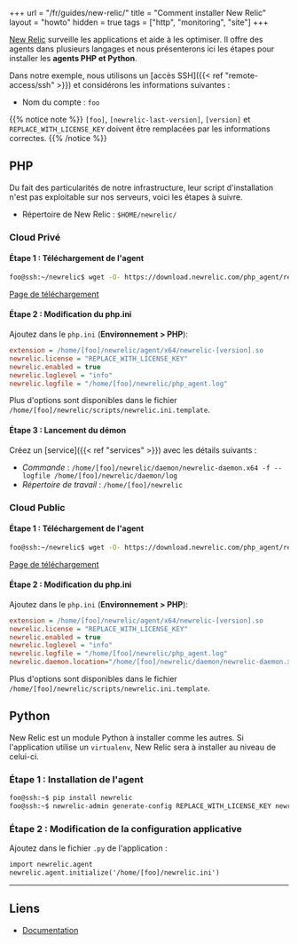+++
url = "/fr/guides/new-relic/"
title = "Comment installer New Relic"
layout = "howto"
hidden = true
tags = ["http", "monitoring", "site"]
+++

[New Relic](https://newrelic.com/products/application-monitoring) surveille les applications et aide à les optimiser. Il offre des agents dans plusieurs langages et nous présenterons ici les étapes pour installer les **agents PHP et Python**.

Dans notre exemple, nous utilisons un [accès SSH]({{< ref "remote-access/ssh" >}}) et considérons les informations suivantes :

- Nom du compte : `foo`

{{% notice note %}}
`[foo]`, `[newrelic-last-version]`, `[version]` et `REPLACE_WITH_LICENSE_KEY` doivent être remplacées par les informations correctes.
{{% /notice %}}

## PHP

Du fait des particularités de notre infrastructure, leur script d'installation n'est pas exploitable sur nos serveurs, voici les étapes à suivre.

- Répertoire de New Relic : `$HOME/newrelic/`

### Cloud Privé

#### Étape 1 : Téléchargement de l'agent

```sh
foo@ssh:~/newrelic$ wget -O- https://download.newrelic.com/php_agent/release/[newrelic-last-version]-linux.tar.gz | tar -xz --strip-components=1
```

[Page de téléchargement](https://download.newrelic.com/php_agent/release/)

#### Étape 2 : Modification du php.ini

Ajoutez dans le `php.ini` (**Environnement > PHP**):

```ini
extension = /home/[foo]/newrelic/agent/x64/newrelic-[version].so
newrelic.license = "REPLACE_WITH_LICENSE_KEY"
newrelic.enabled = true
newrelic.loglevel = "info"
newrelic.logfile = "/home/[foo]/newrelic/php_agent.log"
```

Plus d'options sont disponibles dans le fichier `/home/[foo]/newrelic/scripts/newrelic.ini.template`.

#### Étape 3 : Lancement du démon

Créez un [service]({{< ref "services" >}}) avec les détails suivants :

- *Commande* : `/home/[foo]/newrelic/daemon/newrelic-daemon.x64 -f --logfile /home/[foo]/newrelic/daemon/log`
- *Répertoire de travail* : `/home/[foo]/newrelic`

### Cloud Public

#### Étape 1 : Téléchargement de l'agent

```sh
foo@ssh:~/newrelic$ wget -O- https://download.newrelic.com/php_agent/release/[newrelic-last-version]-linux.tar.gz | tar -xz --strip-components=1
```

[Page de téléchargement](https://download.newrelic.com/php_agent/release/)

#### Étape 2 : Modification du php.ini

Ajoutez dans le `php.ini` (**Environnement > PHP**):

```ini
extension = /home/[foo]/newrelic/agent/x64/newrelic-[version].so
newrelic.license = "REPLACE_WITH_LICENSE_KEY"
newrelic.enabled = true
newrelic.loglevel = "info"
newrelic.logfile = "/home/[foo]/newrelic/php_agent.log"
newrelic.daemon.location="/home/[foo]/newrelic/daemon/newrelic-daemon.x64"
```

Plus d'options sont disponibles dans le fichier `/home/[foo]/newrelic/scripts/newrelic.ini.template`.

## Python

New Relic est un module Python à installer comme les autres. Si l'application utilise un `virtualenv`, New Relic sera à installer au niveau de celui-ci.

### Étape 1 : Installation de l'agent

```sh
foo@ssh:~$ pip install newrelic
foo@ssh:~$ newrelic-admin generate-config REPLACE_WITH_LICENSE_KEY newrelic.ini
```

### Étape 2 : Modification de la configuration applicative

Ajoutez dans le fichier `.py` de l'application :

```txt
import newrelic.agent
newrelic.agent.initialize('/home/[foo]/newrelic.ini')
```

---

## Liens

- [Documentation](https://docs.newrelic.com/docs/agents/manage-apm-agents)
